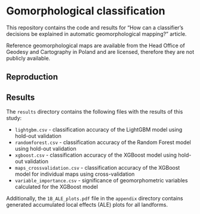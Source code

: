 # Gomorphological classification

This repository contains the code and results for “How can a classifier’s decisions be explained in automatic geomorphological mapping?” article.

Reference geomorphological maps are available from the Head Office of Geodesy and Cartography in Poland and are licensed, therefore they are not publicly available.

## Reproduction

## Results

The `results` directory contains the following files with the results of this study:

- `lightgbm.csv` - classification accuracy of the LightGBM model using hold-out validation
- `randomforest.csv` - classification accuracy of the Random Forest model using hold-out validation
- `xgboost.csv` - classification accuracy of the XGBoost model using hold-out validation
- `maps_crossvalidation.csv` - classification accuracy of the XGBoost model for individual maps using cross-validation
- `variable_importance.csv` - significance of geomorphometric variables calculated for the XGBoost model

Additionally, the `1B_ALE_plots.pdf` file in the `appendix` directory contains generated accumulated local effects (ALE) plots for all landforms.
